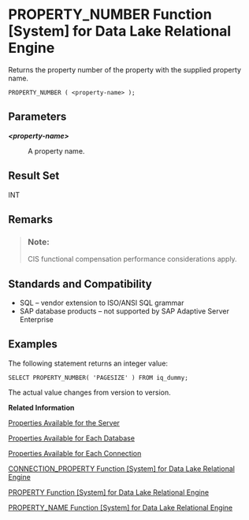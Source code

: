 <!-- loioa57131a184f2101585959e45321b1e95 -->

# PROPERTY\_NUMBER Function \[System\] for Data Lake Relational Engine

Returns the property number of the property with the supplied property name.



```
PROPERTY_NUMBER ( <property-name> );
```



<a name="loioa57131a184f2101585959e45321b1e95__iq_refbb_888"/>

## Parameters


<dl>
<dt><b>

*<property-name\>*

</b></dt>
<dd>

A property name.



</dd>
</dl>



## Result Set

INT



<a name="loioa57131a184f2101585959e45321b1e95__section_uby_n44_qbb"/>

## Remarks

> ### Note:  
> CIS functional compensation performance considerations apply.



<a name="loioa57131a184f2101585959e45321b1e95__iq_refbb_891"/>

## Standards and Compatibility

-   SQL – vendor extension to ISO/ANSI SQL grammar
-   SAP database products – not supported by SAP Adaptive Server Enterprise



<a name="loioa57131a184f2101585959e45321b1e95__iq_refbb_890"/>

## Examples

The following statement returns an integer value:

```
SELECT PROPERTY_NUMBER( 'PAGESIZE' ) FROM iq_dummy;
```

The actual value changes from version to version.

**Related Information**  


[Properties Available for the Server](../properties-available-for-the-server-a52ea6d.md "Retrieve the value of a specific server property or the values of all server properties.")

[Properties Available for Each Database](../properties-available-for-each-database-a52f368.md "Retrieve the value of a specific database property or the values of all database properties. Database properties apply to an entire database.")

[Properties Available for Each Connection](../properties-available-for-each-connection-a52e243.md "Retrieve the value of a specific connection property or the values of all connection properties.")

[CONNECTION\_PROPERTY Function \[System\] for Data Lake Relational Engine](connection-property-function-system-for-data-lake-relational-engine-a53eeaf.md "Returns the value of a given connection property as a string.")

[PROPERTY Function \[System\] for Data Lake Relational Engine](property-function-system-for-data-lake-relational-engine-a56fa4d.md "Returns the value of the specified server-level property as a string.")

[PROPERTY\_NAME Function \[System\] for Data Lake Relational Engine](property-name-function-system-for-data-lake-relational-engine-a570a7e.md "Returns the name of the property with the supplied property number.")

